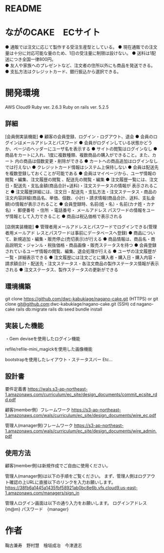 # README

# ながのCAKE　ECサイト

● 通販では注文に応じて製作する受注生産型としている。
● 現在通販での注文量は十分に対応可能な量のため、1日の受注量に制限は設けない。
● 送料は1配送につき全国一律800円。  
● 友人や家族へのプレゼントなど、注文者の住所以外にも商品を発送できる。  
● 支払方法はクレジットカード、銀行振込から選択できる。

# 開発環境

AWS Cloud9
Ruby ver. 2.6.3
Ruby on rails ver. 5.2.5

## 詳細

[会員側実装機能]
     ● 顧客の会員登録、ログイン・ログアウト、退会
     ● 会員のログインはメールアドレスとパスワード
     ● 会員がログインしている状態かどうか、ページのヘッダーにユーザ名を表示する
     ● サイトの閲覧はログインなし
     ● 商品をカートに入れ、1度に複数種類、複数商品の購入ができること。また、カート
    内の商品は個数変更・削除ができる
     ● カートへの商品追加はログインなしでは行えない
     ● クレジットカード情報はシステム上保持しない
     ● 会員は配送先を複数登録しておくことが可能である
     ● 会員はマイページから、ユーザ情報の閲覧・編集、注文履歴の閲覧 、配送先の閲覧・編集
     ● 注文履歴一覧には、注文日・配送先・支払金額(商品合計+送料)・注文ステータスの情報が
     表示されること 
    ● 注文履歴詳細には、注文日・配送先・支払方法・注文ステータス・商品の注文内容詳細(商品名、単価、個数、小計)・請求情報(商品合計、送料、支払金額)の情報が表示されること 
    ● 会員登録時、名前(姓・名）・名前(カナ姓・カナ名) ・ 郵便番号 ・住所 ・電話番号・ メールアドレス
パスワードの情報をユーザ情報として入力できること 
    ● 商品は税込価格で表示される
   
  [店側実装機能]
    ● 管理者用メールアドレスとパスワードでログインできる(管理者用メールアド レスとパスワードは事前にデータベースへ登録)
    ● 商品について、新規追加・編集・販売停止(売切表示)が行える
    ● 商品情報は、商品名・商品説明文・ジャンル・税抜価格・商品画像・販売ステータスを持つ
    ● 会員登録されているユーザ情報の閲覧、編集、退会処理が行える
    ● ユーザの注文履歴が一覧・詳細表示できる
    ● 注文履歴には注文ごとに購入者・購入日・購入内容・請求額合計・配送先・注文ステータス・各注文商品の製作ステータス情報が表示される
    ● 注文ステータス、製作ステータスの更新ができる
    
## 環境構築

  git clone https://github.com/dwc-kabukiage/nagano-cake.git (HTTPS)
  or
  git clone git@github.com:dwc-kabukiage/nagano-cake.git (SSH)
  cd nagano-cake
  rails db:migrate
  rails db:seed
  bundle install


## 実装した機能
・Gem 
deviseを使用したログイン機能

refile/refile-mini_magickを使用した画像機能

bootstrapを使用したレイアウト・ステータスバー
Etc...

## 設計書

要件定義書
 https://wals.s3-ap-northeast-1.amazonaws.com/curriculum/ec_site/design_documents/commit_ecsite_rdd.pdf

顧客(member側）フレームワーク
https://s3-ap-northeast-1.amazonaws.com/wals/curriculum/ec_site/design_documents/wire_ec.pdf

管理人(manager側)フレームワーク
https://s3-ap-northeast-1.amazonaws.com/wals/curriculum/ec_site/design_documents/wire_admin.pdf

## 使用方法

顧客(member側)は新規作成でご自由に使用ください。

管理人(manager側)は以下の手順をご覧ください。
まず、管理人側はログアウト確認の上URLに直接以下のリンクを入力お願いします。
https://38fb6a1445a1435fbf58921ab0bc8e6b.vfs.cloud9.us-east-1.amazonaws.com/managers/sign_in

管理人ログイン画面は以下の通り入力をお願いします。
ログインアドレス　{m@m}
パスワード　{manager}


# 作者
鞠古兼寿　野村慧　檜垣成冶　今津達志
